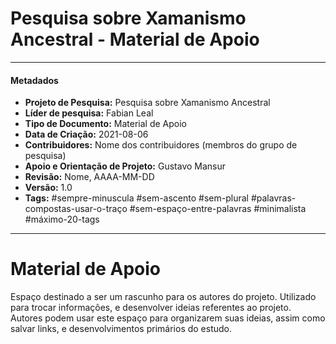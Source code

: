# Pesquisa sobre Xamanismo Ancestral - Material de Apoio

---
#### Metadados

- **Projeto de Pesquisa:** Pesquisa sobre Xamanismo Ancestral
- **Líder de pesquisa:** Fabian Leal
- **Tipo de Documento:** Material de Apoio	
- **Data de Criação:** 2021-08-06
- **Contribuidores:** Nome dos contribuidores (membros do grupo de pesquisa)
- **Apoio e Orientação de Projeto:** Gustavo Mansur
- **Revisão:** Nome, AAAA-MM-DD
- **Versão:** 1.0 
- **Tags:** #sempre-minuscula #sem-ascento #sem-plural #palavras-compostas-usar-o-traço #sem-espaço-entre-palavras #minimalista #máximo-20-tags

---
# Material de Apoio

Espaço destinado a ser um rascunho para os autores do projeto. Utilizado para trocar informações, e desenvolver ideias referentes ao projeto. Autores podem usar este espaço para organizarem suas ideias, assim como salvar links, e desenvolvimentos primários do estudo. 